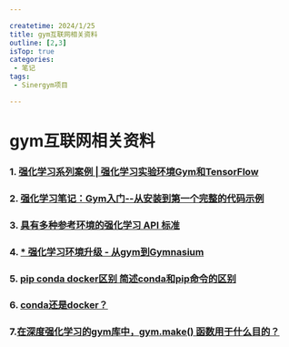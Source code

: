 ```yaml
---

createtime: 2024/1/25
title: gym互联网相关资料
outline: [2,3]
isTop: true
categories:
 - 笔记
tags:
 - Sinergym项目

---
```

# gym互联网相关资料

### 1. [强化学习系列案例 | 强化学习实验环境Gym和TensorFlow ](https://cloud.tencent.com/developer/article/1619441) 


### 2. [强化学习笔记：Gym入门--从安装到第一个完整的代码示例](https://blog.csdn.net/chenxy_bwave/article/details/122617178)


### 3. [具有多种参考环境的强化学习 API 标准 ](https://gymnasium.farama.org/)

### 4. [* 强化学习环境升级 - 从gym到Gymnasium](https://blog.csdn.net/lusing/article/details/129272794)

### 5. [pip conda docker区别 简述conda和pip命令的区别](https://blog.51cto.com/u_16099273/9184608)

### 6. [conda还是docker？](https://www.zhihu.com/question/506867139#:~:text=conda%20%E6%98%AF%20%E5%8C%85%E7%AE%A1%E7%90%86%E5%99%A8%20%EF%BC%8C%E5%8F%AF%E4%BB%A5%E7%94%A8%E6%9D%A5%E5%AE%89%E8%A3%85%20Python%20%E5%8C%85%EF%BC%8C%E7%AE%A1%E7%90%86%20Python%20%E7%8E%AF%E5%A2%83%E3%80%82,%E6%93%8D%E4%BD%9C%E7%B3%BB%E7%BB%9F%20%E9%9A%94%E7%A6%BB%E7%9A%84%E7%8E%AF%E5%A2%83%E3%80%82%20%E4%B8%A4%E8%80%85%E4%BD%BF%E7%94%A8%E6%B2%A1%E6%9C%89%E4%BB%80%E4%B9%88%E5%85%B1%E5%90%8C%E7%82%B9%E3%80%82%20%E6%A6%82%E5%BF%B5%E4%B8%8A%E7%9A%84%E5%85%B1%E5%90%8C%E7%82%B9%EF%BC%8C%E5%8F%AF%E8%83%BD%E5%8F%AA%E6%98%AF%E5%88%9B%E5%BB%BA%E4%B8%80%E4%B8%AA%E2%80%9C%E9%9A%94%E7%A6%BB%E7%8E%AF%E5%A2%83%E2%80%9D%EF%BC%9Aconda%20%E6%98%AF%E5%9C%A8%20Python%20%E7%8E%AF%E5%A2%83%E7%BA%A7%E5%88%AB%E9%9A%94%E7%A6%BB%EF%BC%8Cdocker%20%E6%98%AF%E5%9C%A8%E6%93%8D%E4%BD%9C%E7%B3%BB%E7%BB%9F%E4%B8%8A%E9%9A%94%E7%A6%BB%E3%80%82)


### 7.[在深度强化学习的gym库中，gym.make() 函数用于什么目的？](https://zhuanlan.zhihu.com/p/658887789)